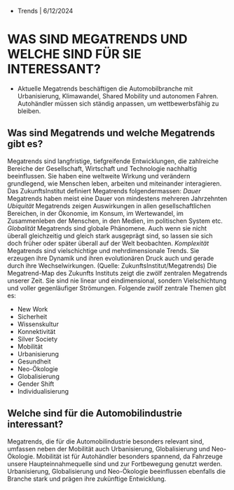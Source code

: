 * Trends | 6/12/2024

# WAS SIND MEGATRENDS UND WELCHE SIND FÜR SIE INTERESSANT?

* Aktuelle Megatrends beschäftigen die Automobilbranche mit Urbanisierung, Klimawandel, Shared Mobility und autonomen Fahren. Autohändler müssen sich ständig anpassen, um wettbewerbsfähig zu bleiben.
## Was sind Megatrends und welche Megatrends gibt es?
Megatrends sind langfristige, tiefgreifende Entwicklungen, die zahlreiche Bereiche der Gesellschaft, Wirtschaft und Technologie nachhaltig beeinflussen. Sie haben eine weltweite Wirkung und verändern grundlegend, wie Menschen leben, arbeiten und miteinander interagieren.
Das ZukunftsInstitut definiert Megatrends folgendermassen:
*Dauer* Megatrends haben meist eine Dauer von mindestens mehreren Jahrzehnten
*Ubiquität* Megatrends zeigen Auswirkungen in allen gesellschaftlichen Bereichen, in der Ökonomie, im Konsum, im Wertewandel, im Zusammenleben der Menschen, in den Medien, im politischen System etc.
*Globalität* Megatrends sind globale Phänomene. Auch wenn sie nicht überall gleichzeitig und gleich stark ausgeprägt sind, so lassen sie sich doch früher oder später überall auf der Welt beobachten.
*Komplexität* Megatrends sind vielschichtige und mehrdimensionale Trends. Sie erzeugen ihre Dynamik und ihren evolutionären Druck auch und gerade durch ihre Wechselwirkungen.
(Quelle: ZukunftsInstitut/Megatrends)
Die Megatrend-Map des Zukunfts Instituts zeigt die zwölf zentralen Megatrends unserer Zeit. Sie sind nie linear und eindimensional, sondern Vielschichtung und voller gegenläufiger Strömungen.
Folgende zwölf zentrale Themen gibt es:
- New Work
- Sicherheit
- Wissenskultur
- Konnektivität
- Silver Society
- Mobilität
- Urbanisierung
- Gesundheit
- Neo-Ökologie
- Globalisierung
- Gender Shift
- Individualisierung
## Welche sind für die Automobilindustrie interessant?
Megatrends, die für die Automobilindustrie besonders relevant sind, umfassen neben der Mobilität auch Urbanisierung, Globalisierung und Neo-Ökologie.
Mobilität ist für Autohändler besonders spannend, da Fahrzeuge unsere Haupteinnahmequelle sind und zur Fortbewegung genutzt werden. Urbanisierung, Globalisierung und Neo-Ökologie beeinflussen ebenfalls die Branche stark und prägen ihre zukünftige Entwicklung.